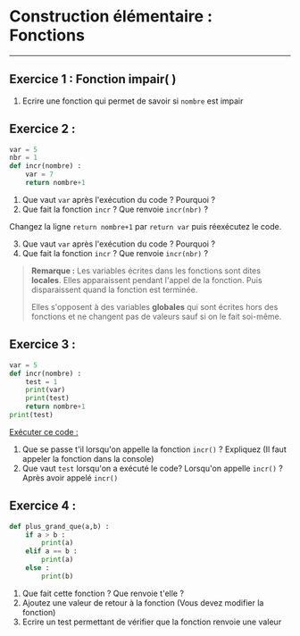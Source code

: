 # Construction élémentaire : Fonctions

------

## Exercice 1 : Fonction impair( )

1. Ecrire une fonction qui permet de savoir si `nombre` est impair

## Exercice 2 :

```python
var = 5
nbr = 1
def incr(nombre) :
    var = 7 
    return nombre+1
```

1. Que vaut `var` après l'exécution du code ? Pourquoi ?
2. Que fait la fonction `incr` ? Que renvoie `incr(nbr)` ?

Changez la ligne `return nombre+1` par `return var` puis réexécutez le code.

3. Que vaut `var` après l'exécution du code ? Pourquoi ?
4. Que fait la fonction `incr` ? Que renvoie `incr(nbr)` ? 

> **Remarque :** Les variables écrites dans les fonctions sont dites **locales**. Elles apparaissent pendant l'appel de la fonction. Puis disparaissent quand la fonction est terminée. 
>
> Elles s'opposent à des variables **globales** qui sont écrites hors des fonctions et ne changent pas de valeurs sauf si on le fait soi-même.

## Exercice 3 : 

```python
var = 5
def incr(nombre) :
    test = 1
    print(var)
    print(test)
    return nombre+1
print(test)
```

<u>Exécuter ce code :</u>

1. Que se passe t'il lorsqu'on appelle la fonction `incr()` ? Expliquez (Il faut appeler la fonction dans la console)
2. Que vaut `test` lorsqu'on a exécuté le code? Lorsqu'on appelle `incr()` ? Après avoir appelé `incr()`


## Exercice 4 : 

```python 
def plus_grand_que(a,b) :
    if a > b : 
        print(a)
    elif a == b : 
        print(a)
    else :
        print(b)
```

1. Que fait cette fonction ? Que renvoie t'elle ? 
2. Ajoutez une valeur de retour à la fonction (Vous devez modifier la fonction)
3. Ecrire un test permettant de vérifier que la fonction renvoie une valeur
